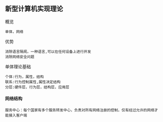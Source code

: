 ## 新型计算机实现理论

概览

```
单体，网络
```



优势

```
消除语言隔阂，一种语言,可以在任何设备上进行开发
消除网络安全问题
```



单体理论基础

```
个体:行为，属性，结构
联系:行为控制属性,属性决定结构
分层:硬件层，行为层，结构层，应用层
```

#### 网络结构

```
服务中心：每个国家有多个服务转发中心，负责对所有网络注册的控制，仅有经过允许的网络才能接入客户端
```

